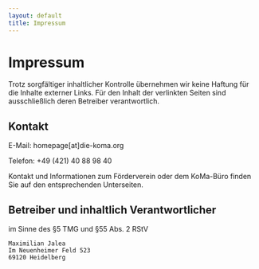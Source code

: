 ```yaml
---
layout: default
title: Impressum
---
```


# Impressum

Trotz sorgfältiger inhaltlicher Kontrolle übernehmen wir keine Haftung für die Inhalte externer Links. Für den Inhalt der verlinkten Seiten sind ausschließlich deren Betreiber verantwortlich.

## Kontakt

E-Mail: homepage[at]die-koma.org

Telefon: +49 (421) 40 88 98 40

Kontakt und Informationen zum Förderverein oder dem KoMa-Büro finden Sie auf den entsprechenden Unterseiten.

## Betreiber und inhaltlich Verantwortlicher

im Sinne des §5 TMG und §55 Abs. 2 RStV

    Maximilian Jalea
    Im Neuenheimer Feld 523
    69120 Heidelberg
